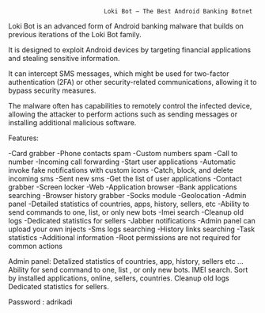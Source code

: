                                Loki Bot – The Best Android Banking Botnet



Loki Bot is an advanced form of Android banking malware that builds on previous iterations of the Loki Bot family.

It is designed to exploit Android devices by targeting financial applications and stealing sensitive information.



It can intercept SMS messages, which might be used for two-factor authentication (2FA) or other security-related communications, allowing it to bypass security measures.

The malware often has capabilities to remotely control the infected device, allowing the attacker to perform actions such as sending messages or installing additional malicious software.

Features:

-Card grabber
-Phone contacts spam
-Custom numbers spam
-Call to number
-Incoming call forwarding
-Start user applications
-Automatic invoke fake notifications with custom icons
-Catch, block, and delete incoming sms
-Sent new sms
-Get the list of user applications
-Contact grabber
-Screen locker
-Web
-Application browser
-Bank applications searching
-Browser history grabber
-Socks module
-Geolocation
-Admin panel
-Detailed statistics of countries, apps, history, sellers, etc
-Ability to send commands to one, list, or only new bots
-Imei search
-Cleanup old logs
-Dedicated statistics for sellers
-Jabber notifications
-Admin panel can upload your own injects
-Sms logs searching
-History links searching
-Task statistics
-Additional information
-Root permissions are not required for common actions

Admin panel:
Detalized statistics of countries, app, history, sellers etc …
Ability for send command to one, list , or only new bots.
IMEI search. Sort by installed applications, online, sellers, countries.
Cleanup old logs
Dedicated statistics for sellers.

Password : adrikadi
